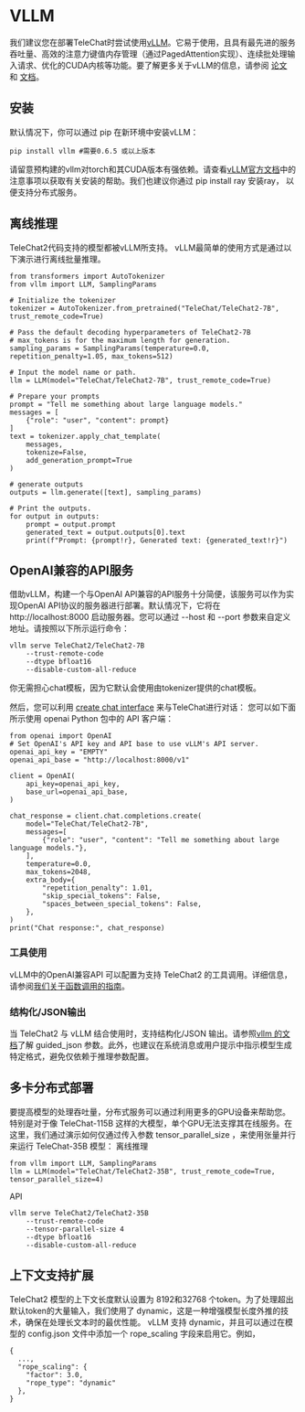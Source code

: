 # VLLM
我们建议您在部署TeleChat时尝试使用[vLLM](https://github.com/vllm-project/vllm)。它易于使用，且具有最先进的服务吞吐量、高效的注意力键值内存管理（通过PagedAttention实现）、连续批处理输入请求、优化的CUDA内核等功能。要了解更多关于vLLM的信息，请参阅 [论文](https://arxiv.org/abs/2309.06180) 和 [文档](https://vllm.readthedocs.io/)。

## 安装
默认情况下，你可以通过 pip 在新环境中安装vLLM：
```
pip install vllm #需要0.6.5 或以上版本
```


请留意预构建的vllm对torch和其CUDA版本有强依赖。请查看[vLLM官方文档](https://docs.vllm.ai/en/latest/getting_started/installation.html)中的注意事项以获取有关安装的帮助。我们也建议你通过 pip install ray 安装ray， 以便支持分布式服务。

## 离线推理
TeleChat2代码支持的模型都被vLLM所支持。 vLLM最简单的使用方式是通过以下演示进行离线批量推理。
```
from transformers import AutoTokenizer
from vllm import LLM, SamplingParams

# Initialize the tokenizer
tokenizer = AutoTokenizer.from_pretrained("TeleChat/TeleChat2-7B", trust_remote_code=True)

# Pass the default decoding hyperparameters of TeleChat2-7B
# max_tokens is for the maximum length for generation.
sampling_params = SamplingParams(temperature=0.0, repetition_penalty=1.05, max_tokens=512)

# Input the model name or path.
llm = LLM(model="TeleChat/TeleChat2-7B", trust_remote_code=True)

# Prepare your prompts
prompt = "Tell me something about large language models."
messages = [
    {"role": "user", "content": prompt}
]
text = tokenizer.apply_chat_template(
    messages,
    tokenize=False,
    add_generation_prompt=True
)

# generate outputs
outputs = llm.generate([text], sampling_params)

# Print the outputs.
for output in outputs:
    prompt = output.prompt
    generated_text = output.outputs[0].text
    print(f"Prompt: {prompt!r}, Generated text: {generated_text!r}")
```

## OpenAI兼容的API服务
借助vLLM，构建一个与OpenAI API兼容的API服务十分简便，该服务可以作为实现OpenAI API协议的服务器进行部署。默认情况下，它将在 http://localhost:8000 启动服务器。您可以通过 --host 和 --port 参数来自定义地址。请按照以下所示运行命令：
```
vllm serve TeleChat2/TeleChat2-7B
    --trust-remote-code
    --dtype bfloat16
    --disable-custom-all-reduce
```
你无需担心chat模板，因为它默认会使用由tokenizer提供的chat模板。

然后，您可以利用 [create chat interface](https://platform.openai.com/docs/api-reference/chat/completions/create) 来与TeleChat进行对话：
您可以如下面所示使用 openai Python 包中的 API 客户端：
```
from openai import OpenAI
# Set OpenAI's API key and API base to use vLLM's API server.
openai_api_key = "EMPTY"
openai_api_base = "http://localhost:8000/v1"

client = OpenAI(
    api_key=openai_api_key,
    base_url=openai_api_base,
)

chat_response = client.chat.completions.create(
    model="TeleChat/TeleChat2-7B",
    messages=[
        {"role": "user", "content": "Tell me something about large language models."},
    ],
    temperature=0.0,
    max_tokens=2048,
    extra_body={
        "repetition_penalty": 1.01,
        "skip_special_tokens": False,
        "spaces_between_special_tokens": False,
    },
)
print("Chat response:", chat_response)
```

### 工具使用
vLLM中的OpenAI兼容API 可以配置为支持 TeleChat2 的工具调用。详细信息，请参阅[我们关于函数调用的指南]()。

### 结构化/JSON输出
当 TeleChat2 与 vLLM 结合使用时，支持结构化/JSON 输出。请参照[vllm 的文档](https://docs.vllm.ai/en/stable/serving/openai_compatible_server.html#extra-parameters-for-chat-api)了解 guided_json 参数。此外，也建议在系统消息或用户提示中指示模型生成特定格式，避免仅依赖于推理参数配置。

## 多卡分布式部署
要提高模型的处理吞吐量，分布式服务可以通过利用更多的GPU设备来帮助您。特别是对于像 TeleChat-115B 这样的大模型，单个GPU无法支撑其在线服务。在这里，我们通过演示如何仅通过传入参数 tensor_parallel_size ，来使用张量并行来运行 TeleChat-35B 模型：
离线推理
```
from vllm import LLM, SamplingParams
llm = LLM(model="TeleChat/TeleChat2-35B", trust_remote_code=True, tensor_parallel_size=4)
```
API
```
vllm serve TeleChat2/TeleChat2-35B
    --trust-remote-code
    --tensor-parallel-size 4
    --dtype bfloat16
    --disable-custom-all-reduce
```

## 上下文支持扩展
TeleChat2 模型的上下文长度默认设置为 8192和32768 个token。为了处理超出默认token的大量输入，我们使用了 dynamic，这是一种增强模型长度外推的技术，确保在处理长文本时的最优性能。
vLLM 支持 dynamic，并且可以通过在模型的 config.json 文件中添加一个 rope_scaling 字段来启用它。例如，
```
{
  ...,
  "rope_scaling": {
    "factor": 3.0,
    "rope_type": "dynamic"
  },
}
```
